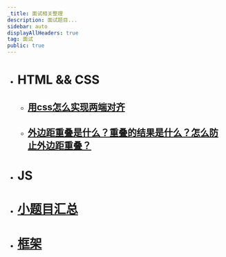 ```yaml
---
_title: 面试相关整理
description: 面试题目...
sidebar: auto
displayAllHeaders: true
tag: 面试
public: true
---
```


- # HTML && CSS

  - ## [用css怎么实现两端对齐](html-css/01.md)
  - ## [外边距重叠是什么？重叠的结果是什么？怎么防止外边距重叠？](html-css/02.md)

- # JS

- # [小题目汇总](01.collections.md)

- # [框架](framework/guide.md)